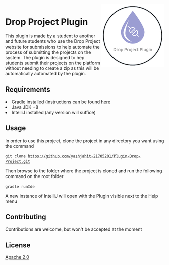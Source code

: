 <img width="200px" height="200px" align="right" src="src/main/resources/docs/plugin_dp_logo.png" alt="Plugin Drop Project for IntelliJ"/>

# Drop Project Plugin

This plugin is made by a student to another and future students
 who use the Drop Project website for submissions to help automate
 the process of submitting the projects on the system.
 The plugin is designed to hep students submit their projects on the platform
 without needing to create a zip as this will be automatically
 automated by the plugin.
 
 ## Requirements
 
 <li>Gradle installed (instructions can be found <a href="https://gradle.org/install/">here</a></li>
 <li>Java JDK +8</li>
 <li>IntelliJ installed (any version will suffice)</li>
 
 ## Usage
 
 In order to use this project, clone the project in any directory you want using the command
 
 <code>git clone https://github.com/yashjahit-21705201/Plugin-Drop-Project.git</code>
 
 Then browse to the folder where the project is cloned and run the following command on the root folder
 
 <code>gradle runIde</code>
 
 A new instance of IntelliJ will open with the Plugin visible next to the Help menu
 
 ## Contributing
 
 Contributions are welcome, but won't be accepted at the moment
 
 ## License
 
 [Apache 2.0](https://choosealicense.com/licenses/apache-2.0/)
